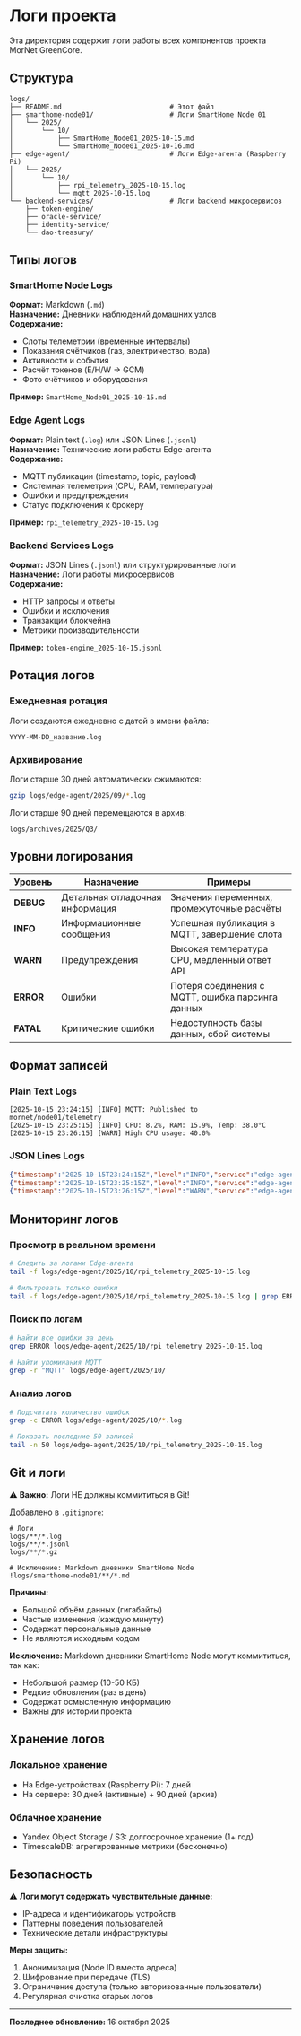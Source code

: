 # Логи проекта

Эта директория содержит логи работы всех компонентов проекта MorNet GreenCore.

## Структура

```
logs/
├── README.md                           # Этот файл
├── smarthome-node01/                   # Логи SmartHome Node 01
│   └── 2025/
│       └── 10/
│           ├── SmartHome_Node01_2025-10-15.md
│           └── SmartHome_Node01_2025-10-16.md
├── edge-agent/                         # Логи Edge-агента (Raspberry Pi)
│   └── 2025/
│       └── 10/
│           ├── rpi_telemetry_2025-10-15.log
│           └── mqtt_2025-10-15.log
└── backend-services/                   # Логи backend микросервисов
    ├── token-engine/
    ├── oracle-service/
    ├── identity-service/
    └── dao-treasury/
```

## Типы логов

### SmartHome Node Logs
**Формат:** Markdown (`.md`)  
**Назначение:** Дневники наблюдений домашних узлов  
**Содержание:**
- Слоты телеметрии (временные интервалы)
- Показания счётчиков (газ, электричество, вода)
- Активности и события
- Расчёт токенов (E/H/W → GCM)
- Фото счётчиков и оборудования

**Пример:** `SmartHome_Node01_2025-10-15.md`

### Edge Agent Logs
**Формат:** Plain text (`.log`) или JSON Lines (`.jsonl`)  
**Назначение:** Технические логи работы Edge-агента  
**Содержание:**
- MQTT публикации (timestamp, topic, payload)
- Системная телеметрия (CPU, RAM, температура)
- Ошибки и предупреждения
- Статус подключения к брокеру

**Пример:** `rpi_telemetry_2025-10-15.log`

### Backend Services Logs
**Формат:** JSON Lines (`.jsonl`) или структурированные логи  
**Назначение:** Логи работы микросервисов  
**Содержание:**
- HTTP запросы и ответы
- Ошибки и исключения
- Транзакции блокчейна
- Метрики производительности

**Пример:** `token-engine_2025-10-15.jsonl`

## Ротация логов

### Ежедневная ротация
Логи создаются ежедневно с датой в имени файла:
```
YYYY-MM-DD_название.log
```

### Архивирование
Логи старше 30 дней автоматически сжимаются:
```bash
gzip logs/edge-agent/2025/09/*.log
```

Логи старше 90 дней перемещаются в архив:
```
logs/archives/2025/Q3/
```

## Уровни логирования

| Уровень | Назначение | Примеры |
|---------|------------|---------|
| **DEBUG** | Детальная отладочная информация | Значения переменных, промежуточные расчёты |
| **INFO** | Информационные сообщения | Успешная публикация в MQTT, завершение слота |
| **WARN** | Предупреждения | Высокая температура CPU, медленный ответ API |
| **ERROR** | Ошибки | Потеря соединения с MQTT, ошибка парсинга данных |
| **FATAL** | Критические ошибки | Недоступность базы данных, сбой системы |

## Формат записей

### Plain Text Logs
```
[2025-10-15 23:24:15] [INFO] MQTT: Published to mornet/node01/telemetry
[2025-10-15 23:25:15] [INFO] CPU: 8.2%, RAM: 15.9%, Temp: 38.0°C
[2025-10-15 23:26:15] [WARN] High CPU usage: 40.0%
```

### JSON Lines Logs
```json
{"timestamp":"2025-10-15T23:24:15Z","level":"INFO","service":"edge-agent","message":"MQTT published","topic":"mornet/node01/telemetry"}
{"timestamp":"2025-10-15T23:25:15Z","level":"INFO","service":"edge-agent","cpu":8.2,"ram":15.9,"temp":38.0}
{"timestamp":"2025-10-15T23:26:15Z","level":"WARN","service":"edge-agent","message":"High CPU usage","cpu":40.0}
```

## Мониторинг логов

### Просмотр в реальном времени
```bash
# Следить за логами Edge-агента
tail -f logs/edge-agent/2025/10/rpi_telemetry_2025-10-15.log

# Фильтровать только ошибки
tail -f logs/edge-agent/2025/10/rpi_telemetry_2025-10-15.log | grep ERROR
```

### Поиск по логам
```bash
# Найти все ошибки за день
grep ERROR logs/edge-agent/2025/10/rpi_telemetry_2025-10-15.log

# Найти упоминания MQTT
grep -r "MQTT" logs/edge-agent/2025/10/
```

### Анализ логов
```bash
# Подсчитать количество ошибок
grep -c ERROR logs/edge-agent/2025/10/*.log

# Показать последние 50 записей
tail -n 50 logs/edge-agent/2025/10/rpi_telemetry_2025-10-15.log
```

## Git и логи

⚠️ **Важно:** Логи НЕ должны коммититься в Git!

Добавлено в `.gitignore`:
```gitignore
# Логи
logs/**/*.log
logs/**/*.jsonl
logs/**/*.gz

# Исключение: Markdown дневники SmartHome Node
!logs/smarthome-node01/**/*.md
```

**Причины:**
- Большой объём данных (гигабайты)
- Частые изменения (каждую минуту)
- Содержат персональные данные
- Не являются исходным кодом

**Исключение:** Markdown дневники SmartHome Node могут коммититься, так как:
- Небольшой размер (10-50 КБ)
- Редкие обновления (раз в день)
- Содержат осмысленную информацию
- Важны для истории проекта

## Хранение логов

### Локальное хранение
- На Edge-устройствах (Raspberry Pi): 7 дней
- На сервере: 30 дней (активные) + 90 дней (архив)

### Облачное хранение
- Yandex Object Storage / S3: долгосрочное хранение (1+ год)
- TimescaleDB: агрегированные метрики (бесконечно)

## Безопасность

⚠️ **Логи могут содержать чувствительные данные:**
- IP-адреса и идентификаторы устройств
- Паттерны поведения пользователей
- Технические детали инфраструктуры

**Меры защиты:**
1. Анонимизация (Node ID вместо адреса)
2. Шифрование при передаче (TLS)
3. Ограничение доступа (только авторизованные пользователи)
4. Регулярная очистка старых логов

---

**Последнее обновление:** 16 октября 2025

